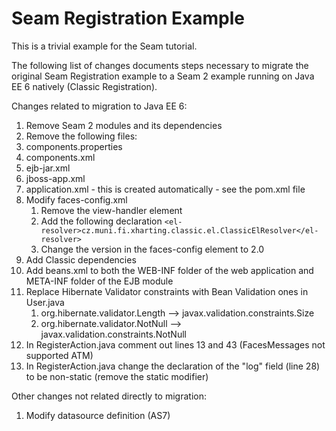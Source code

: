 Seam Registration Example
=========================

This is a trivial example for the Seam tutorial. 

The following list of changes documents steps necessary to migrate the original Seam Registration example to a Seam 2 example running on Java EE 6 natively (Classic Registration).

Changes related to migration to Java EE 6:

1.	Remove Seam 2 modules and its dependencies
1.	Remove the following files:
   1. components.properties
   1. components.xml
   1. ejb-jar.xml
   1. jboss-app.xml
   1. application.xml - this is created automatically - see the pom.xml file
1. Modify faces-config.xml
    1. Remove the view-handler element
    1. Add the following declaration `<el-resolver>cz.muni.fi.xharting.classic.el.ClassicElResolver</el-resolver>`
    1. Change the version in the faces-config element to 2.0
1. Add Classic dependencies
1. Add beans.xml to both the WEB-INF folder of the web application and META-INF folder of the EJB module
1. Replace Hibernate Validator constraints with Bean Validation ones in User.java
    1. org.hibernate.validator.Length --> javax.validation.constraints.Size
    1. org.hibernate.validator.NotNull --> javax.validation.constraints.NotNull
1. In RegisterAction.java comment out lines 13 and 43 (FacesMessages not supported ATM)
1. In RegisterAction.java change the declaration of the "log" field (line 28) to be non-static (remove the static modifier)
    


Other changes not related directly to migration:
1. Modify datasource definition (AS7)